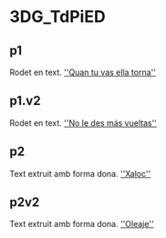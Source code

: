 # 3DG_TdPiED
## p1

Rodet en text. [''Quan tu vas ella torna''](p1.gif)

## p1.v2
Rodet en text. [''No le des más vueltas''](p1v2.gif)

## p2
Text extruit amb forma dona. [''Xaloc''](p2.gif)

## p2v2
Text extruit amb forma dona. [''Oleaje''](p2v2.gif)

